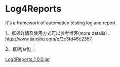 # Log4Reports
It's a framework of automation testing log and report

1、框架详情及使用方式可以参考博客(more details)：http://www.jianshu.com/p/2c3fd46e2357

2、框架jar包：

<a href="https://pan.baidu.com/s/1eRS9EmA">Log4Reports_1.0.0.jar</a>
